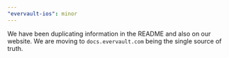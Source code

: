 ```yaml
---
"evervault-ios": minor
---
```


We have been duplicating information in the README and also on our website. We are moving to `docs.evervault.com` being the single source of truth.
